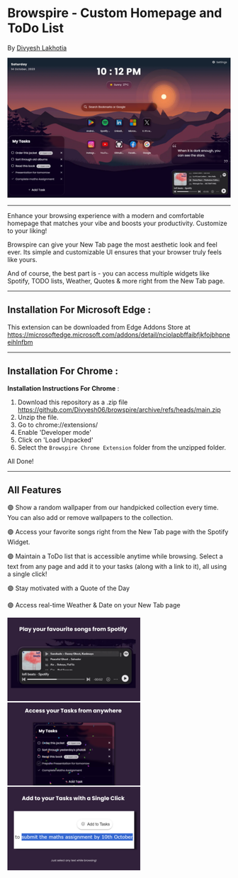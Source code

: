 # Browspire - Custom Homepage and ToDo List
By [Divyesh Lakhotia](https://www.linkedin.com/in/divyesh-lakhotia/)

<img src="Media/New%20Tab%20Updated.png" alt="New Tab Page" width="700"/>

___
Enhance your browsing experience with a modern and comfortable homepage that matches your vibe and boosts your productivity. Customize to your liking!

Browspire can give your New Tab page the most aesthetic look and feel ever. Its simple and customizable UI ensures that your browser truly feels like yours. 

And of course, the best part is - you can access multiple widgets like Spotify, TODO lists, Weather, Quotes & more right from the New Tab page.





------

## Installation For Microsoft Edge :
This extension can be downloaded from Edge Addons Store at https://microsoftedge.microsoft.com/addons/detail/nciolapbffaibfjkfojbhpneeihlnfbm


------

## Installation For Chrome :


**Installation Instructions For Chrome** :

1. Download this repository as a .zip file
   https://github.com/Divyesh06/browspire/archive/refs/heads/main.zip
3. Unzip the file. 
4. Go to chrome://extensions/
5. Enable 'Developer mode'
6. Click on 'Load Unpacked'
7. Select the `Browspire Chrome Extension` folder from the unzipped folder.

All Done!

----
## All Features

🟣 Show a random wallpaper from our handpicked collection every time. You can also add or remove wallpapers to the collection.

🟣 Access your favorite songs right from the New Tab page with the Spotify Widget.

🟣 Maintain a ToDo list that is accessible anytime while browsing. Select a text from any page and add it to your tasks (along with a link to it), all using a single click!

🟣 Stay motivated with a Quote of the Day

🟣 Access real-time Weather & Date on your New Tab page

<img src="Media/Spotify.png" alt="New Tab Page" width="300"/> <img src="Media/TODO.png" alt="New Tab Page" width="300"/> <img src="Media/AddToTasks.png" alt="New Tab Page" width="300"/>
